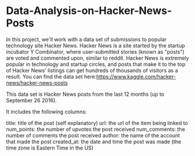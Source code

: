 # Data-Analysis-on-Hacker-News-Posts 

In this project, we'll work with a data set of submissions to popular technology site Hacker News. Hacker News is a site started by the startup incubator Y Combinator, where user-submitted stories (known as "posts") are voted and commented upon, similar to reddit. Hacker News is extremely popular in technology and startup circles, and posts that make it to the top of Hacker News' listings can get hundreds of thousands of visitors as a result.
You can find the data set here:https://www.kaggle.com/hacker-news/hacker-news-posts

This data set is Hacker News posts from the last 12 months (up to September 26 2016).

It includes the following columns:

title: title of the post (self explanatory)
url: the url of the item being linked to
num_points: the number of upvotes the post received
num_comments: the number of comments the post received
author: the name of the account that made the post
created_at: the date and time the post was made (the time zone is Eastern Time in the US)
